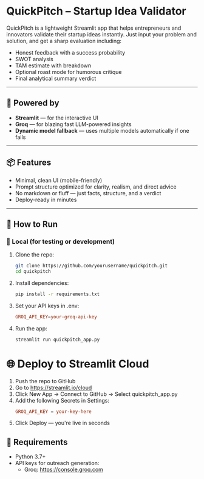 # QuickPitch – Startup Idea Validator

QuickPitch is a lightweight Streamlit app that helps entrepreneurs and innovators validate their startup ideas instantly. Just input your problem and solution, and get a sharp evaluation including:

- Honest feedback with a success probability
- SWOT analysis
- TAM estimate with breakdown
- Optional roast mode for humorous critique
- Final analytical summary verdict

---

## 🧠 Powered by

- **Streamlit** — for the interactive UI
- **Groq** — for blazing fast LLM-powered insights
- **Dynamic model fallback** — uses multiple models automatically if one fails

---

## 📦 Features

- Minimal, clean UI (mobile-friendly)
- Prompt structure optimized for clarity, realism, and direct advice
- No markdown or fluff — just facts, structure, and a verdict
- Deploy-ready in minutes

---

## 🚀 How to Run

### 🔧 Local (for testing or development)

1. Clone the repo:
   ```bash
   git clone https://github.com/yourusername/quickpitch.git
   cd quickpitch
   ```
2. Install dependencies:
    ```bash
    pip install -r requirements.txt
    ```

3. Set your API keys in .env:
    ```toml
    GROQ_API_KEY=your-groq-api-key
    ```

4. Run the app:
    ```bash
    streamlit run quickpitch_app.py
    ```

# 🌐 Deploy to Streamlit Cloud
1. Push the repo to GitHub
2. Go to https://streamlit.io/cloud
3. Click New App → Connect to GitHub → Select quickpitch_app.py
4. Add the following Secrets in Settings:
    ```toml
    GROQ_API_KEY = your-key-here
    ```
5. Click Deploy — you're live in seconds

## 🔐 Requirements
* Python 3.7+
* API keys for outreach generation:
    * Groq: https://console.groq.com 
